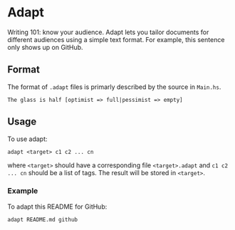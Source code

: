 # Adapt
Writing 101: know your audience. Adapt lets you tailor documents for different audiences using a simple text format. For example, this sentence only shows up on GitHub.

## Format
The format of `.adapt` files is primarly described by the source in `Main.hs`.

	The glass is half [optimist => full|pessimist => empty]

## Usage
To use adapt:

	adapt <target> c1 c2 ... cn

where `<target>` should have a corresponding file `<target>.adapt` and `c1 c2 ... cn` should be a list of tags. The result will be stored in `<target>`.

### Example
To adapt this README for GitHub:

	adapt README.md github
